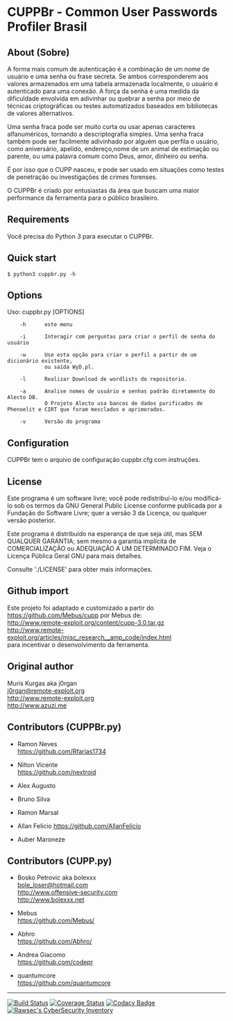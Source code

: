 # CUPPBr - Common User Passwords Profiler Brasil


## About (Sobre)

  A forma mais comum de autenticação é a combinação de um nome de usuário
  e uma senha ou frase secreta. Se ambos corresponderem aos valores armazenados em uma
  tabela armazenada localmente, o usuário é autenticado para uma conexão. A força da senha é
  uma medida da dificuldade envolvida em adivinhar ou quebrar a senha
  por meio de técnicas criptográficas ou testes automatizados baseados em bibliotecas de
  valores alternativos.

  Uma senha fraca pode ser muito curta ou usar apenas caracteres alfanuméricos,
  tornando a descriptografia simples. Uma senha fraca também pode ser facilmente
  adivinhado por alguém que perfila o usuário, como aniversário, apelido, endereço,nome 
  de um animal de estimação ou parente, ou uma palavra comum como Deus, amor, 
  dinheiro ou senha.

  É por isso que o CUPP nasceu, e pode ser usado em situações como
  testes de penetração ou investigações de crimes forenses.
  
  O CUPPBr é criado por entusiastas da área que buscam uma maior performance da ferramenta
  para o público brasileiro.


Requirements
------------

Você precisa do Python 3 para executar o CUPPBr.

Quick start
-----------

    $ python3 cuppbr.py -h

## Options

  Uso: cuppbr.py [OPTIONS]

        -h      este menu

        -i      Interagir com perguntas para criar o perfil de senha do usuário

        -w      Use esta opção para criar o perfil a partir de um dicionário existente,
                ou saída WyD.pl.

        -l      Realizar Download de wordlists do repositorio.

        -a      Analise nomes de usuário e senhas padrão diretamente do Alecto DB.
                O Projeto Alecto usa bancos de dados purificados de Phenoelit e CIRT que foram mesclados e aprimorados.

        -v      Versão do programa



## Configuration

   CUPPBr tem o arquivo de configuração cuppbr.cfg com instruções.


## License

  Este programa é um software livre; você pode redistribuí-lo e/ou modificá-lo
  sob os termos da GNU General Public License conforme publicada por
  a Fundação do Software Livre; quer a versão 3 da Licença, ou
  qualquer versão posterior.

  Este programa é distribuído na esperança de que seja útil,
  mas SEM QUALQUER GARANTIA; sem mesmo a garantia implícita de
  COMERCIALIZAÇÃO ou ADEQUAÇÃO A UM DETERMINADO FIM. Veja o
  Licença Pública Geral GNU para mais detalhes.

  Consulte './LICENSE' para obter mais informações.

## Github import

Este projeto foi adaptado e customizado a partir do 
https://github.com/Mebus/cupp por Mebus de:  
http://www.remote-exploit.org/content/cupp-3.0.tar.gz  
http://www.remote-exploit.org/articles/misc_research__amp_code/index.html  
para incentivar o desenvolvimento da ferramenta.

## Original author

  Muris Kurgas aka j0rgan  
  j0rgan@remote-exploit.org  
  http://www.remote-exploit.org  
  http://www.azuzi.me  
  
  
## Contributors (CUPPBr.py)

  * Ramon Neves  
    https://github.com/Rfarias1734 
    
  * Nilton Vicente  
    https://github.com/nextroid

  * Alex Augusto

  * Bruno Silva

  * Ramon Marsal

  * Allan Felicio
    https://github.com/AllanFelicio 

  * Auber Maroneze


## Contributors (CUPP.py)

  * Bosko Petrovic aka bolexxx  
  bole_loser@hotmail.com  
  http://www.offensive-security.com  
  http://www.bolexxx.net  

  * Mebus  
    https://github.com/Mebus/  

  * Abhro  
    https://github.com/Abhro/  

  * Andrea Giacomo  
    https://github.com/codepr

  * quantumcore  
    https://github.com/quantumcore
    
------------------------------------------------------------------------

[![Build Status](https://travis-ci.org/Mebus/cupp.svg?branch=master)](https://travis-ci.org/Mebus/cupp)
[![Coverage Status](https://coveralls.io/repos/github/Mebus/cupp/badge.svg)](https://coveralls.io/github/Mebus/cupp)
[![Codacy Badge](https://api.codacy.com/project/badge/Grade/a578dde078ef481e97a0e7eac0c8d312)](https://app.codacy.com/app/Mebus/cupp?utm_source=github.com&utm_medium=referral&utm_content=Mebus/cupp&utm_campaign=Badge_Grade_Dashboard)
[![Rawsec's CyberSecurity Inventory](https://inventory.raw.pm/img/badges/Rawsec-inventoried-FF5050_plastic.svg)](https://inventory.raw.pm/)
